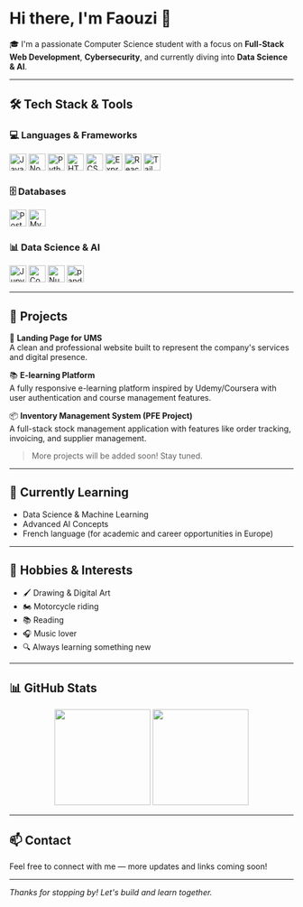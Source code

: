 # Hi there, I'm Faouzi 👋

🎓 I'm a passionate Computer Science student with a focus on **Full-Stack Web Development**, **Cybersecurity**, and currently diving into **Data Science & AI**.

---

## 🛠️ Tech Stack & Tools

### 💻 Languages & Frameworks
<p align="left">
  <img src="https://cdn.jsdelivr.net/gh/devicons/devicon/icons/javascript/javascript-original.svg" height="30" alt="JavaScript"/>
  <img src="https://cdn.jsdelivr.net/gh/devicons/devicon/icons/nodejs/nodejs-original.svg" height="30" alt="Node.js"/>
  <img src="https://cdn.jsdelivr.net/gh/devicons/devicon/icons/python/python-original.svg" height="30" alt="Python"/>
  <img src="https://cdn.jsdelivr.net/gh/devicons/devicon/icons/html5/html5-original.svg" height="30" alt="HTML5"/>
  <img src="https://cdn.jsdelivr.net/gh/devicons/devicon/icons/css3/css3-original.svg" height="30" alt="CSS3"/>
  <img src="https://cdn.jsdelivr.net/gh/devicons/devicon/icons/express/express-original.svg" height="30" alt="Express.js"/>
  <img src="https://cdn.jsdelivr.net/gh/devicons/devicon/icons/react/react-original.svg" height="30" alt="React"/>
  <img src="https://cdn.jsdelivr.net/gh/devicons/devicon/icons/tailwindcss/tailwindcss-plain.svg" height="30" alt="Tailwind CSS"/>
</p>

### 🗄️ Databases
<p align="left">
  <img src="https://cdn.jsdelivr.net/gh/devicons/devicon/icons/postgresql/postgresql-original.svg" height="30" alt="PostgreSQL"/>
  <img src="https://cdn.jsdelivr.net/gh/devicons/devicon/icons/mysql/mysql-original.svg" height="30" alt="MySQL"/>
</p>

### 📊 Data Science & AI
<p align="left">
  <img src="https://cdn.jsdelivr.net/gh/devicons/devicon/icons/jupyter/jupyter-original.svg" height="30" alt="Jupyter Notebook"/>
  <img src="https://cdn.jsdelivr.net/gh/devicons/devicon/icons/anaconda/anaconda-original.svg" height="30" alt="Conda"/>
  <img src="https://cdn.jsdelivr.net/gh/devicons/devicon/icons/numpy/numpy-original.svg" height="30" alt="NumPy"/>
  <img src="https://cdn.jsdelivr.net/gh/devicons/devicon/icons/pandas/pandas-original.svg" height="30" alt="pandas"/>
</p>

---

## 💼 Projects

🚀 **Landing Page for UMS**  
A clean and professional website built to represent the company's services and digital presence.

📚 **E-learning Platform**  
A fully responsive e-learning platform inspired by Udemy/Coursera with user authentication and course management features.

📦 **Inventory Management System (PFE Project)**  
A full-stack stock management application with features like order tracking, invoicing, and supplier management.

> More projects will be added soon! Stay tuned.

---

## 🌱 Currently Learning
- Data Science & Machine Learning  
- Advanced AI Concepts  
- French language (for academic and career opportunities in Europe)

---

## 🎨 Hobbies & Interests

- 🖌️ Drawing & Digital Art  
- 🏍️ Motorcycle riding  
- 📚 Reading  
- 🎧 Music lover  
- 🔍 Always learning something new  

---

## 📊 GitHub Stats

<p align="center">
  <img src="https://github-readme-stats.vercel.app/api?username=faouzihaourigui&show_icons=true&theme=github_dark" height="170" />
  <img src="https://github-readme-stats.vercel.app/api/top-langs/?username=faouzihaourigui&layout=compact&theme=github_dark" height="170"/>
</p>

---

## 📫 Contact

Feel free to connect with me — more updates and links coming soon!

---

*Thanks for stopping by! Let's build and learn together.*
